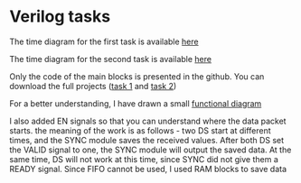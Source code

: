 <h1> Verilog tasks </h1>

<p>The time diagram for the first task is available <a href="https://drive.google.com/file/d/1QhaLHta_GE7qajl5kX2cS-9S9BGtue-y/view?usp=sharing">here</a> </p>
<p>The time diagram for the second  task is available <a href="https://drive.google.com/file/d/1okcoAW8HYwaPsol33X4XAOCUcQiVpx2r/view?usp=sharing">here</a> </p>

<p>Only the code of the main blocks is presented in the github. You can download the full projects (<a href="https://drive.google.com/drive/folders/1ezC6gDup1a9Km8jlPa5ZCEqKfY-67YKR?usp=sharing">task 1</a> and <a href="https://drive.google.com/drive/folders/1mDfafhE7lRg-_OL5M7mfTR3ijuxgfRd9?usp=sharing">task 2</a>)</p>

<p>For a better understanding, I have drawn a small <a href="https://drive.google.com/file/d/1hTQMt68fT77qOWTZUYJiA4dbU6_VFnOY/view?usp=sharing">functional diagram</a> </p>
<p>I also added EN signals so that you can understand where the data packet starts. the meaning of the work is as follows - two DS start at different times, and the SYNC module saves the received values. After both DS set the VALID signal to one, the SYNC module will output the saved data. At the same time, DS will not work at this time, since SYNC did not give them a READY signal. Since FIFO cannot be used, I used RAM blocks to save data</p>
